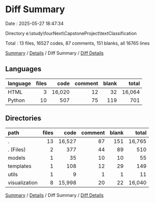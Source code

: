 # Diff Summary

Date : 2025-05-27 18:47:34

Directory e:\\study\\fourNext\\CapstoneProject\\textClassification

Total : 13 files,  16527 codes, 87 comments, 151 blanks, all 16765 lines

[Summary](results.md) / [Details](details.md) / Diff Summary / [Diff Details](diff-details.md)

## Languages
| language | files | code | comment | blank | total |
| :--- | ---: | ---: | ---: | ---: | ---: |
| HTML | 3 | 16,020 | 12 | 32 | 16,064 |
| Python | 10 | 507 | 75 | 119 | 701 |

## Directories
| path | files | code | comment | blank | total |
| :--- | ---: | ---: | ---: | ---: | ---: |
| . | 13 | 16,527 | 87 | 151 | 16,765 |
| . (Files) | 2 | 377 | 44 | 89 | 510 |
| models | 1 | 35 | 10 | 10 | 55 |
| templates | 1 | 108 | 12 | 29 | 149 |
| utils | 1 | 9 | 1 | 1 | 11 |
| visualization | 8 | 15,998 | 20 | 22 | 16,040 |

[Summary](results.md) / [Details](details.md) / Diff Summary / [Diff Details](diff-details.md)